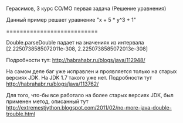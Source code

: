 Герасимов, 3 курс СО/МО первая задача (Решение уравнения)

Данный пример решает уравнение "x + 5 * y^3 + 1" 

===========================

Double.parseDouble падает на значениях из интервала
[2.2250738585072011e-308, 2.2250738585072013e-308]

Подробности тут: http://habrahabr.ru/blogs/java/112948/

На самом деле баг уже исправлен и проявляется только на старых версиях JDK.
На JDK 1.7 такого уже нет.
Подробности тут http://habrahabr.ru/blogs/java/113762/

Для того, что-бы все работало на более старых версиях JDK,
был применен метод, описанный тут 
http://extremestjython.blogspot.com/2011/02/no-more-java-double-trouble.html

